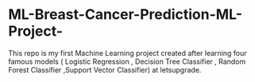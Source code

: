 # ML-Breast-Cancer-Prediction-ML-Project-
This repo is my first Machine Learning project created after learning four famous models ( Logistic Regression , Decision Tree Classifier , Random Forest Classifier ,Support Vector Classifier) at letsupgrade.
